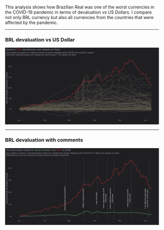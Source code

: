 This analysis shows how Brazilian Real was one of the worst currencies in the COVID-19 pandemic in terms of devaluation vs US Dollars. I compare not only BRL currency but also all currencies from the countries that were affected by the pandemic.

_______
### BRL devaluation vs US Dollar

![Alt text](BRL_devaluation_ptbr.png?raw=true)

_______
### BRL devaluation with comments

![Alt text](BRL_devaluation_ptbr_events.png?raw=true)
